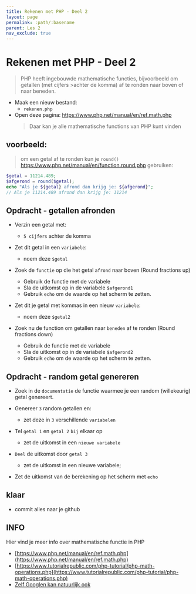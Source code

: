 ```yaml
---
title: Rekenen met PHP - Deel 2
layout: page
permalink: :path/:basename
parent: Les 2
nav_exclude: true
---
```


# Rekenen met PHP - Deel 2

>PHP heeft ingebouwde mathematische functies, bijvoorbeeld om getallen (met cijfers >achter de komma) af te ronden naar boven of naar beneden.

- Maak een nieuw bestand:  
    - `rekenen.php`
- Open deze pagina: https://www.php.net/manual/en/ref.math.php 
    > Daar kan je alle mathematische functions van PHP kunt vinden

## voorbeeld:

> om een getal af te ronden kun je `round()` https://www.php.net/manual/en/function.round.php gebruiken:

```php
$getal = 11214.489;
$afgerond = round($getal);
echo "Als je ${getal} afrond dan krijg je: ${afgerond}";
// Als je 11214.489 afrond dan krijg je: 11214
```

## Opdracht - getallen afronden


- Verzin een getal met:
    - `5 cijfers` achter de komma
- Zet dit getal in een `variabele`:
    - noem deze `$getal`
- Zoek de `functie` op die het getal `afrond` naar boven (Round fractions up)
    - Gebruik de functie met de variabele
    - Sla de uitkomst op in de variabele `$afgerond1`
    - Gebruik `echo` om de waarde op het scherm te zetten. 

- Zet dit je getal met kommas in een  nieuw `variabele`:
    - noem deze `$getal2`
- Zoek nu de function om getallen naar `beneden` af te ronden (Round fractions down)
    - Gebruik de functie met de variabele
    - Sla de uitkomst op in de variabele `$afgerond2`
    - Gebruik `echo` om de waarde op het scherm te zetten. 


## Opdracht - random getal genereren

- Zoek in de `documentatie` de functie waarmee je een random (willekeurig) getal genereert.

- Genereer `3` random getallen en:
    - zet deze in `3` verschillende `variabelen`
- Tel `getal 1` en `getal 2` `bij` elkaar op
    - zet de uitkomst in een `nieuwe variabele`
- `Deel` de uitkomst door `getal 3`
    - zet de uitkomst in een nieuwe variabele;
- Zet de uitkomst van de berekening op het scherm met `echo`


## klaar
- commit alles naar je github

## INFO

Hier vind je meer info over mathematische functie in PHP

- [https://www.php.net/manual/en/ref.math.php](https://www.php.net/manual/en/ref.math.php)
- [https://www.tutorialrepublic.com/php-tutorial/php-math-operations.php](https://www.tutorialrepublic.com/php-tutorial/php-math-operations.php)
- [Zelf Googlen kan natuurlijk ook](https://www.google.com/search?q=php+math+functions+with+examples)

